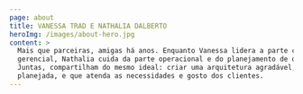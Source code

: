 ```yaml
---
page: about
title: VANESSA TRAD E NATHALIA DALBERTO
heroImg: /images/about-hero.jpg
content: >
  Mais que parceiras, amigas há anos. Enquanto Vanessa lidera a parte criativa e
  gerencial, Nathalia cuida da parte operacional e do planejamento de obras.
  Juntas, compartilham do mesmo ideal: criar uma arquitetura agradável, bem
  planejada, e que atenda as necessidades e gosto dos clientes.
---
```


